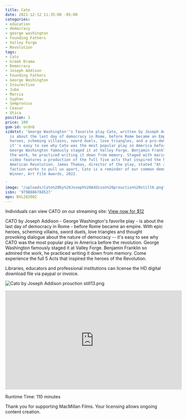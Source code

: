 ```yaml
---
title: Cato
date: 2021-12-12 11:35:00 -05:00
categories:
- education
- democracy
- george washington
- Founding Fathers
- Valley Forge
- Revolution
tags:
- Cato
- Greek Drama
- Democracy
- Joseph Addison
- Founding Fathers
- George Washington
- Insurection
- Juba
- Marcia
- Syphax
- Sempronius
- Ceasar
- Utica
position: 2
price: 100
gum-id: ocdnb
sidetxt: 'George Washington''s favorite play Cato, written by Joseph Addison in 1712,
  is about the last day of democracy in Rome, before Rome became an Empire. With epic
  heroes, scheming villains, sword duels, love triangles, and a pro-democracy message,
  it''s easy to see why Cato was the most popular play in America before the revolution.
  George Washington famously staged it at Valley Forge. Benjamin Franklin so admired
  the work, he practiced writing it down from memory. Staged with marionettes, this
  video features a production of the full five acts that inspired the heroes of the
  American Revolution. James Thomas, director of the play, stated "At a time when
  faction works to pull us apart, Cato is a reminder of our common democratic cause."
  Winner, Art Film Awards, 2022.

'
image: "/uploads/Cato%20by%20Joseph%20Addison%20prouction%20still6.png"
isbn: '9798886784527'
mpn: BVL282002
---
```


Individuals can view CATO on our streaming site:<script src="https://gumroad.com/js/gumroad.js"></script>
<a class="gumroad-button" href="https://macmillanfilms.gumroad.com/l/ocdnb">View now for $12</a>

CATO by Joseph Addison - George Washington's favorite play - is about the last day of democracy in Rome - before Rome became an empire. With epic heroes, scheming villains, sword duels, love triangles and thought provoking dialogue about the nature of democracy -- it's easy to see why CATO was the most popular play in America before the revolution. George Washington famously staged it at Valley Forge. Benjamin Franklin so admired the work, he practiced writing it down from memory. Come experience the full 5 Acts that inspired the heroes of the Revolution.

Libraries, educators and professional institutions can license the HD digital download file via paypal or invoice.

![Cato by Joseph Addison prouction still13.png](/uploads/Cato%20by%20Joseph%20Addison%20prouction%20still13.png)

<iframe class="yt" width="560" height="315" src="https://www.youtube.com/embed/H7nBnDidBag?rel=0" title="YouTube video player" frameborder="0" allow="accelerometer; autoplay; clipboard-write; encrypted-media; gyroscope; picture-in-picture" allowfullscreen></iframe>

Runtime Time: 110 minutes

Thank you for supporting MacMillan Films. Your licensing allows ongoing content creation.